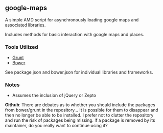 google-maps
-----------

A simple AMD script for asynchronously loading google maps and associated libraries.

Includes methods for basic interaction with google maps and places.

### Tools Utilized

 -  [Grunt](http://gruntjs.com/)
 -  [Bower](http://bower.io/)

See package.json and bower.json for individual libraries and frameworks.

### Notes

 -  Assumes the inclusion of jQuery or Zepto

__Github__: There are debates as to whether you should include the packages from bower/grunt in the repository...  It is possible for them to disappear and then no longer be able to be installed.  I prefer not to clutter the repository and run the risk of packages being missing.  If a package is removed by its maintainer, do you really want to continue using it?